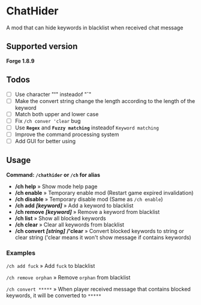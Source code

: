 # ChatHider
A mod that can hide keywords in blacklist when received chat message

## Supported version
**Forge 1.8.9**

## Todos
- [ ] Use character "**'**" insteadof "**`**"
- [ ] Make the convert string change the length according to the length of the keyword 
- [ ] Match both upper and lower case
- [ ] Fix `/ch conver 'clear` bug
- [ ] Use **`Regex`** and **`Fuzzy matching`** insteadof `Keyword matching`
- [ ] Improve the command processing system
- [ ] Add GUI for better using

## Usage
**Command: `/chathider` or `/ch` for alias**

- **/ch help** » Show mode help page
- **/ch enable** » Temporary enable mod (Restart game expired invalidation)
- **/ch disable** » Temporary disable mod (Same as `/ch enable`)
- **/ch add** ***[keyword]*** » Add a keyword to blacklist
- **/ch remove** ***[keyword]*** » Remove a keyword from blacklist
- **/ch list** » Show all blocked keywords
- **/ch clear** » Clear all keywords from blacklist
- **/ch convert** ***[string]*** **/'clear** » Convert blocked keywords to string or clear string ('clear means it won't show message if contains keywords)

### Examples
`/ch add fuck` » Add `fuck` to blacklist

`/ch remove orphan` » Remove `orphan` from blacklist

`/ch convert *****` » When player received message that contains blocked keywords, it will be converted to `*****`
